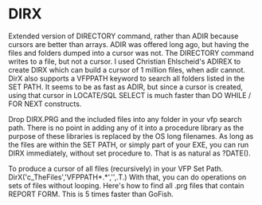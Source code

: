 # DIRX
Extended version of DIRECTORY command, rather than ADIR because cursors are better than arrays.
ADIR was offered long ago, but having the files and folders dumped into a cursor was not. The DIRECTORY command writes to a file, but not a cursor. I used Christian Ehlscheid's ADIREX to create DIRX which can build a cursor of 1 million files, when adir cannot.
DirX also supports a VFPPATH keyword to search all folders listed in the SET PATH.
It seems to be as fast as ADIR, but since a cursor is created, using that cursor in LOCATE/SQL SELECT is much faster than DO WHILE / FOR NEXT constructs.

Drop DIRX.PRG and the included files into any folder in your vfp search path. There is no point in adding any of it into a procedure library as the purpose of these libraries is replaced by the OS long filenames. As long as the files are within the SET PATH, or simply part of your EXE, you can run DIRX immediately, without set procedure to. That is as natural as ?DATE().

To produce a cursor of all files (recursively) in your VFP Set Path. 
DirX('c_TheFiles','VFPPATH*.*','',.T.)
With that, you can do operations on sets of files without looping. Here's how to find all .prg files that contain REPORT FORM. This is 5 times faster than GoFish.

